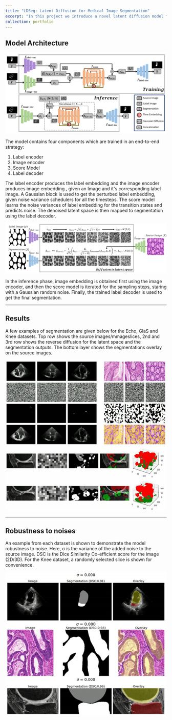 ```yaml
---
title: "LDSeg: Latent Diffusion for Medical Image Segmentation"
excerpt: "In this project we introduce a novel latent diffusion model for n-D medical image segmentation. The end-to-end training strategy ensures significantly faster sampling in the inference phase with improved segmentation accuracy and robustness to noisy acquisition. <br/> ![demo](/images/KneeSeg.gif)"
collection: portfolio
---
```


## Model Architecture
![method](/images/Method.png)

The model contains four components which are trained in an end-to-end strategy:
1. Label encoder
2. Image encoder
3. Score Model
4. Label decoder

The label encoder produces the label embedding and the image encoder produces image embedding , given an Image and it's corresponding label image. A Gaussian block is used to get the perturbed label embedding, given noise variance schedulers for all the timesteps. The score model learns the noise variances of label embedding for the transition states and predicts noise. The denoised latent space is then mapped to segmentation using the label decoder.

![Latentdiffusion](/images/Latentdiffusion.png)

In the inference phase, image embedding is obtained first using the image encoder, and then the score model is iterated for the sampling steps, staring with a Gaussian random noise. Finally, the trained label decoder is used to get the final segmentation.

--------------------

## Results
A few examples of segmentation are given below for the Echo, GlaS and Knee datasets. Top row shows the source images/mmageslices, 2nd and 3rd row shows the reverse diffusion for the latent space and the segmentation outputs. The bottom layer shows the segmentations overlay on the source images.

![LDSegResults](/images/LDSegResults.gif)

--------------------

## Robustness to noises
An example from each dataset is shown to demonstrate the model robustness to noise. Here, $\sigma$ is the variance of the added noise to the source image. DSC is the Dice Similarity Co-efficient score for the image (2D/3D). For the Knee dataset, a randomly selected slice is shown for convenience.

![LDSegRobustness](/images/LDSegRobustness.gif)
